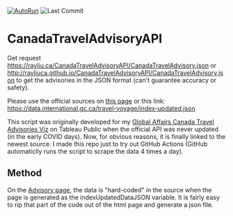 [![AutoRun](https://github.com/rayliuca/CanadaTravelAdvisoryAPI/actions/workflows/node.js.yml/badge.svg)](https://github.com/rayliuca/CanadaTravelAdvisoryAPI/actions/workflows/node.js.yml) ![Last Commit](https://img.shields.io/github/last-commit/rayliuca/CanadaTravelAdvisoryAPI)



# CanadaTravelAdvisoryAPI

Get request https://rayliu.ca/CanadaTravelAdvisoryAPI/CanadaTravelAdvisory.json or http://rayliuca.github.io/CanadaTravelAdvisoryAPI/CanadaTravelAdvisory.json
to get the advisories in the JSON format (can't guarantee accuracy or safety).

Please use the official sources on [this page](https://open.canada.ca/data/en/dataset/bef2ebb3-ca9a-485f-aaff-5dc36eb89426) or this link: https://data.international.gc.ca/travel-voyage/index-updated.json

This script was originally developed for my [Global Affairs Canada Travel Advisories Viz](https://public.tableau.com/app/profile/ray.liu/viz/GlobalAffairsCanadaTravelAdvisoriesMap/Dashboard1) on Tableau Public when the official API was never updated (in the early COVID days). Now, for obvious reasons, it is finally linked to the newest source. I made this repo just to try out GitHub Actions (GitHub automaticlly runs the script to scrape the data 4 times a day).

## Method

On the [Advisory page](https://travel.gc.ca/travelling/advisories), the data is "hard-coded" in the source when the page is generated as the indexUpdatedDataJSON variable. It is fairly easy to rip that part of the code out of the html page and generate a json file.
